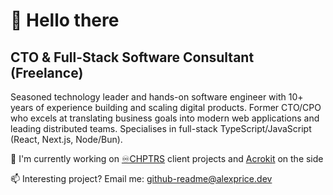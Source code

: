 # 👋 Hello there
## CTO & Full-Stack Software Consultant (Freelance)

Seasoned technology leader and hands-on software engineer with 10+
years of experience building and scaling digital products. Former CTO/CPO
who excels at translating business goals into modern web applications and
leading distributed teams. Specialises in full-stack TypeScript/JavaScript
(React, Next.js, Node/Bun).

🔭 I'm currently working on [♾️CHPTRS](https://new.infinite-chapters.com) client projects and [Acrokit](https://acrokit.com) on the side

📫 Interesting project? Email me: [github-readme@alexprice.dev](mailto:github-readme@alexprice.dev)
